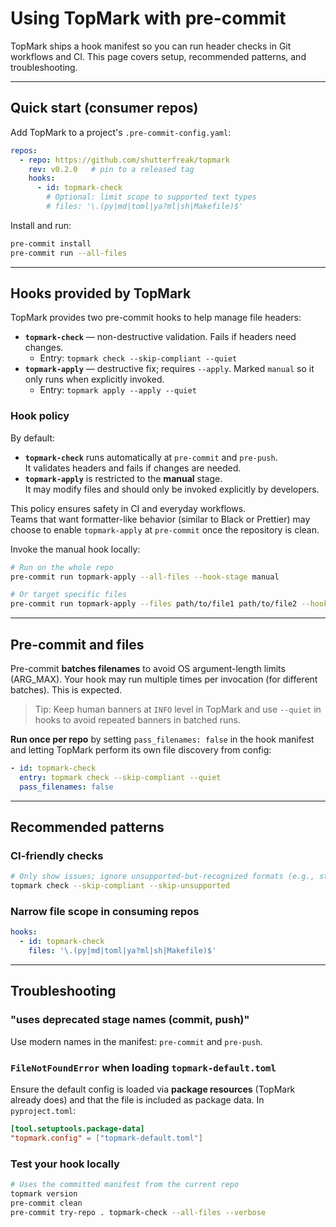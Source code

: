 <!--
topmark:header:start

  project      : TopMark
  file         : pre-commit.md
  file_relpath : docs/usage/pre-commit.md
  license      : MIT
  copyright    : (c) 2025 Olivier Biot

topmark:header:end
-->

# Using TopMark with pre-commit

TopMark ships a hook manifest so you can run header checks in Git workflows and CI. This page covers
setup, recommended patterns, and troubleshooting.

______________________________________________________________________

## Quick start (consumer repos)

Add TopMark to a project's `.pre-commit-config.yaml`:

```yaml
repos:
  - repo: https://github.com/shutterfreak/topmark
    rev: v0.2.0   # pin to a released tag
    hooks:
      - id: topmark-check
        # Optional: limit scope to supported text types
        # files: '\.(py|md|toml|ya?ml|sh|Makefile)$'
```

Install and run:

```bash
pre-commit install
pre-commit run --all-files
```

______________________________________________________________________

## Hooks provided by TopMark

TopMark provides two pre-commit hooks to help manage file headers:

- **`topmark-check`** — non-destructive validation. Fails if headers need changes.
  - Entry: `topmark check --skip-compliant --quiet`
- **`topmark-apply`** — destructive fix; requires `--apply`. Marked `manual` so it only runs when
  explicitly invoked.
  - Entry: `topmark apply --apply --quiet`

### Hook policy

By default:

- **`topmark-check`** runs automatically at `pre-commit` and `pre-push`.\
  It validates headers and fails if changes are needed.
- **`topmark-apply`** is restricted to the **manual** stage.\
  It may modify files and should only be invoked explicitly by developers.

This policy ensures safety in CI and everyday workflows.\
Teams that want formatter-like behavior (similar to Black or Prettier) may choose to enable
`topmark-apply` at `pre-commit` once the repository is clean.

Invoke the manual hook locally:

```bash
# Run on the whole repo
pre-commit run topmark-apply --all-files --hook-stage manual

# Or target specific files
pre-commit run topmark-apply --files path/to/file1 path/to/file2 --hook-stage manual
```

______________________________________________________________________

## Pre-commit and files

Pre-commit **batches filenames** to avoid OS argument-length limits (ARG_MAX). Your hook may run
multiple times per invocation (for different batches). This is expected.

> Tip: Keep human banners at `INFO` level in TopMark and use `--quiet` in hooks to avoid repeated
> banners in batched runs.

**Run once per repo** by setting `pass_filenames: false` in the hook manifest and letting TopMark
perform its own file discovery from config:

```yaml
- id: topmark-check
  entry: topmark check --skip-compliant --quiet
  pass_filenames: false
```

______________________________________________________________________

## Recommended patterns

### CI-friendly checks

```bash
# Only show issues; ignore unsupported-but-recognized formats (e.g., strict JSON)
topmark check --skip-compliant --skip-unsupported
```

### Narrow file scope in consuming repos

```yaml
hooks:
  - id: topmark-check
    files: '\.(py|md|toml|ya?ml|sh|Makefile)$'
```

______________________________________________________________________

## Troubleshooting

### "uses deprecated stage names (commit, push)"

Use modern names in the manifest: `pre-commit` and `pre-push`.

### `FileNotFoundError` when loading `topmark-default.toml`

Ensure the default config is loaded via **package resources** (TopMark already does) and that the
file is included as package data. In `pyproject.toml`:

```toml
[tool.setuptools.package-data]
"topmark.config" = ["topmark-default.toml"]
```

### Test your hook locally

```bash
# Uses the committed manifest from the current repo
topmark version
pre-commit clean
pre-commit try-repo . topmark-check --all-files --verbose
```

